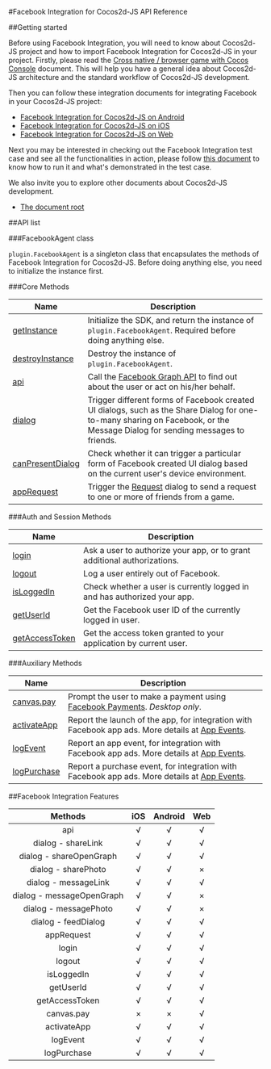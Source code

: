 #Facebook Integration for Cocos2d-JS API Reference

##Getting started

Before using Facebook Integration, you will need to know about Cocos2d-JS project and how to import Facebook Integration for Cocos2d-JS in your project. Firstly, please read the [Cross native / browser game with Cocos Console](http://cocos2d-x.org/docs/manual/framework/cocos2d-js/2-working-environment-and-workflow/2-2-cross-native-browser-game-with-cocos-console/en) document. This will help you have a general idea about Cocos2d-JS architecture and the standard workflow of Cocos2d-JS development.

Then you can follow these integration documents for integrating Facebook in your Cocos2d-JS project:

- [Facebook Integration for Cocos2d-JS on Android](../facebook-sdk-on-android/en.md)
- [Facebook Integration for Cocos2d-JS on iOS](../facebook-sdk-on-ios/en.md)
- [Facebook Integration for Cocos2d-JS on Web](../facebook-sdk-on-web/en.md)

Next you may be interested in checking out the Facebook Integration test case and see all the functionalities in action, please follow [this document](../facebook-test-case/en.md) to know how to run it and what's demonstrated in the test case.

We also invite you to explore other documents about Cocos2d-JS development.

- [The document root](http://cocos2d-x.org/docs/manual/framework/html5/en)

##API list

###FacebookAgent class

`plugin.FacebookAgent` is a singleton class that encapsulates the methods of Facebook Integration for Cocos2d-JS. Before doing anything else, you need to initialize the instance first.

###Core Methods

|Name|Description|
|----|-----------|
|[getInstance](./get-instance.md)|Initialize the SDK, and return the instance of `plugin.FacebookAgent`. Required before doing anything else.|
|[destroyInstance](./destroy-instance.md)|Destroy the instance of `plugin.FacebookAgent`.|
|[api](./api.md)|Call the [Facebook Graph API](http://developers.facebook.com/docs/graph-api) to find out about the user or act on his/her behalf.|
|[dialog](./dialog.md)|Trigger different forms of Facebook created UI dialogs, such as the Share Dialog for one-to-many sharing on Facebook, or the Message Dialog for sending messages to friends. |
|[canPresentDialog](./can-present-dialog.md)|Check whether it can trigger a particular form of Facebook created UI dialog based on the current user's device environment.|
|[appRequest](./app-request.md)|Trigger the [Request](http://developers.facebook.com/docs/reference/dialogs/requests/) dialog to send a request to one or more of friends from a game.|

###Auth and Session Methods

|Name|Description|
|----|-----------|
|[login](./login.md)|Ask a user to authorize your app, or to grant additional authorizations.|
|[logout](./logout.md)|Log a user entirely out of Facebook.|
|[isLoggedIn](./isloggedin.md)|Check whether a user is currently logged in and has authorized your app.|
|[getUserId](./get-userid.md)|Get the Facebook user ID of the currently logged in user.|
|[getAccessToken](./get-accesstoken.md)|Get the access token granted to your application by current user.|

###Auxiliary Methods

|Name|Description|
|----|-----------|
|[canvas.pay](./pay.md)|Prompt the user to make a payment using [Facebook Payments](http://developers.facebook.com/docs/concepts/payments/). _Desktop only_.|
|[activateApp](./activate-app.md)|Report the launch of the app, for integration with Facebook app ads. More details at [App Events](http://developers.facebook.com/docs/platforminsights/appevents). |
|[logEvent](./log-event.md)|Report an app event, for integration with Facebook app ads. More details at [App Events](http://developers.facebook.com/docs/platforminsights/appevents). |
|[logPurchase](./log-purchase.md)|Report a purchase event, for integration with Facebook app ads. More details at [App Events](http://developers.facebook.com/docs/platforminsights/appevents). |

##Facebook Integration Features

|Methods|iOS|Android|Web|
|:-:|:-:|:-----:|:-:|
|api|√|√|√|
|dialog - shareLink|√|√|√|
|dialog - shareOpenGraph|√|√|√|
|dialog - sharePhoto|√|√|×|
|dialog - messageLink|√|√|√|
|dialog - messageOpenGraph|√|√|×|
|dialog - messagePhoto|√|√|×|
|dialog - feedDialog|√|√|√|
|appRequest|√|√|√|
|login|√|√|√|
|logout|√|√|√|
|isLoggedIn|√|√|√|
|getUserId|√|√|√|
|getAccessToken|√|√|√|
|canvas.pay|×|×|√|
|activateApp|√|√|√|
|logEvent|√|√|√|
|logPurchase|√|√|√|


